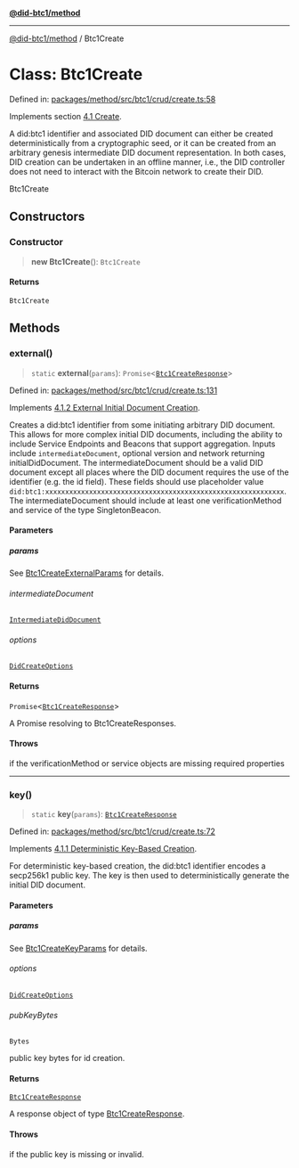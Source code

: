 [**@did-btc1/method**](../README.md)

***

[@did-btc1/method](../globals.md) / Btc1Create

# Class: Btc1Create

Defined in: [packages/method/src/btc1/crud/create.ts:58](https://github.com/dcdpr/did-btc1-js/blob/751aedd75738c26882a2149e644ae32b9e424707/packages/method/src/btc1/crud/create.ts#L58)

Implements section [4.1 Create](https://dcdpr.github.io/did-btc1/#create).

A did:btc1 identifier and associated DID document can either be created deterministically from a cryptographic seed,
or it can be created from an arbitrary genesis intermediate DID document representation. In both cases, DID creation
can be undertaken in an offline manner, i.e., the DID controller does not need to interact with the Bitcoin network
to create their DID.

 Btc1Create

## Constructors

### Constructor

> **new Btc1Create**(): `Btc1Create`

#### Returns

`Btc1Create`

## Methods

### external()

> `static` **external**(`params`): `Promise`\<[`Btc1CreateResponse`](../type-aliases/Btc1CreateResponse.md)\>

Defined in: [packages/method/src/btc1/crud/create.ts:131](https://github.com/dcdpr/did-btc1-js/blob/751aedd75738c26882a2149e644ae32b9e424707/packages/method/src/btc1/crud/create.ts#L131)

Implements [4.1.2 External Initial Document Creation](https://dcdpr.github.io/did-btc1/#external-initial-document-creation).

Creates a did:btc1 identifier from some initiating arbitrary DID document. This allows for more complex
initial DID documents, including the ability to include Service Endpoints and Beacons that support aggregation.
Inputs include `intermediateDocument`, optional version and network returning initialDidDocument. The
intermediateDocument should be a valid DID document except all places where the DID document requires the use of
the identifier (e.g. the id field). These fields should use placeholder value
`did:btc1:xxxxxxxxxxxxxxxxxxxxxxxxxxxxxxxxxxxxxxxxxxxxxxxxxxxxxxxxxxxx`. The intermediateDocument should include at
least one verificationMethod and service of the type SingletonBeacon.

#### Parameters

##### params

See [Btc1CreateExternalParams](../type-aliases/Btc1CreateExternalParams.md) for details.

###### intermediateDocument

[`IntermediateDidDocument`](IntermediateDidDocument.md)

###### options

[`DidCreateOptions`](../interfaces/DidCreateOptions.md)

#### Returns

`Promise`\<[`Btc1CreateResponse`](../type-aliases/Btc1CreateResponse.md)\>

A Promise resolving to Btc1CreateResponses.

#### Throws

if the verificationMethod or service objects are missing required properties

***

### key()

> `static` **key**(`params`): [`Btc1CreateResponse`](../type-aliases/Btc1CreateResponse.md)

Defined in: [packages/method/src/btc1/crud/create.ts:72](https://github.com/dcdpr/did-btc1-js/blob/751aedd75738c26882a2149e644ae32b9e424707/packages/method/src/btc1/crud/create.ts#L72)

Implements [4.1.1 Deterministic Key-Based Creation](https://dcdpr.github.io/did-btc1/#deterministic-key-based-creation).

For deterministic key-based creation, the did:btc1 identifier encodes a secp256k1 public key. The key is then used
to deterministically generate the initial DID document.

#### Parameters

##### params

See [Btc1CreateKeyParams](../type-aliases/Btc1CreateKeyParams.md) for details.

###### options

[`DidCreateOptions`](../interfaces/DidCreateOptions.md)

###### pubKeyBytes

`Bytes`

public key bytes for id creation.

#### Returns

[`Btc1CreateResponse`](../type-aliases/Btc1CreateResponse.md)

A response object of type [Btc1CreateResponse](../type-aliases/Btc1CreateResponse.md).

#### Throws

if the public key is missing or invalid.
